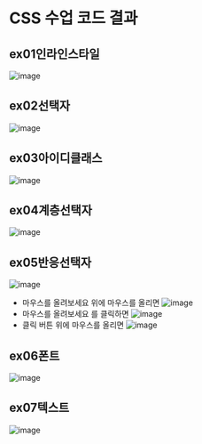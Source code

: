 # CSS 수업 코드 결과
## ex01인라인스타일
![image](https://github.com/minnjeee/SWCamp/assets/125025921/db702b51-68d6-4fb6-b603-8d1f07d5cd04)
## ex02선택자
![image](https://github.com/minnjeee/SWCamp/assets/125025921/b21ca08d-defb-4799-b3d0-1ecc89b9e5fd)
## ex03아이디클래스
![image](https://github.com/minnjeee/SWCamp/assets/125025921/5182fbf5-7890-4e20-8bad-ebc2c01a1532)
## ex04계층선택자
![image](https://github.com/minnjeee/SWCamp/assets/125025921/539e16f2-c11d-4d7d-8d28-b299832ddc4e)
## ex05반응선택자
![image](https://github.com/minnjeee/SWCamp/assets/125025921/9de686fb-714d-420d-93fd-9aad61a88f54)
- 마우스를 올려보세요 위에 마우스를 올리면
  ![image](https://github.com/minnjeee/SWCamp/assets/125025921/dca1c519-4eb8-47e7-9607-3e720efcbf6c)
- 마우스를 올려보세요 를 클릭하면
  ![image](https://github.com/minnjeee/SWCamp/assets/125025921/1dbe08e2-fb44-4968-866b-2fd06cddc0c9)
- 클릭 버튼 위에 마우스를 올리면
  ![image](https://github.com/minnjeee/SWCamp/assets/125025921/5d7f907b-a0a3-4e28-830c-589685338f3d)
## ex06폰트
![image](https://github.com/minnjeee/SWCamp/assets/125025921/54ab02fc-d5a9-41c0-9d44-843c33717192)
## ex07텍스트
![image](https://github.com/minnjeee/SWCamp/assets/125025921/2e088e54-d733-45aa-bee2-771e68d67e84)
